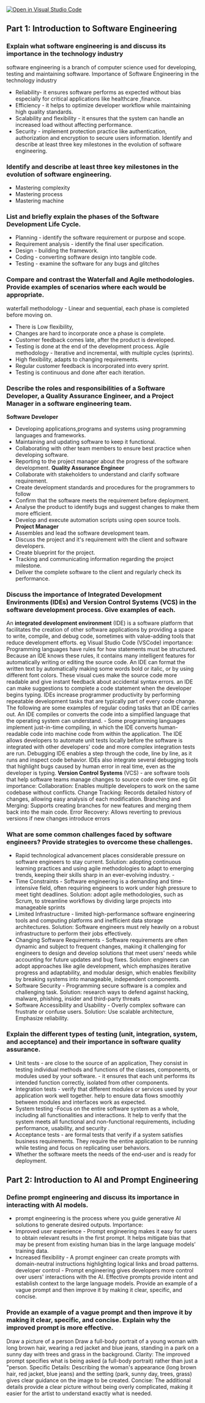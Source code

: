 [![Open in Visual Studio Code](https://classroom.github.com/assets/open-in-vscode-2e0aaae1b6195c2367325f4f02e2d04e9abb55f0b24a779b69b11b9e10269abc.svg)](https://classroom.github.com/online_ide?assignment_repo_id=18365619&assignment_repo_type=AssignmentRepo)
## Part 1: Introduction to Software Engineering
### Explain what software engineering is and discuss its importance in the technology industry
software engineering is a branch of computer science used for developing, testing and maintaining software. 
Importance of Software Engineering in the technology industry
- Reliability- it ensures software performs as expected without bias especially for critical applications like healthcare ,finance. 
- Efficiency - it helps to optimize developer workflow while maintaining high quality standards.
- Scalability and flexibility - it ensures that the system can handle an increased load without affecting performance.
- Security - implement protection practice like authentication, authorization and encryption to secure users information. Identify and describe at least three key milestones in the evolution of software engineering.
### Identify and describe at least three key milestones in the evolution of software engineering.  
- Mastering complexity
- Mastering process
- Mastering machine
### List and briefly explain the phases of the Software Development Life Cycle.
- Planning - identify the software requirement or purpose and scope.
- Requirement analysis - identify the final user specification. 
- Design - building the framework. 
- Coding - converting software design into tangible code.
- Testing - examine the software for any bugs and glitches
### Compare and contrast the Waterfall and Agile methodologies. Provide examples of scenarios where each would be appropriate.
waterfall methodology - Linear and sequential, each phase is completed before moving on. 
- There is Low flexibility,
- Changes are hard to incorporate once a phase is complete.
- Customer feedback comes late, after the product is developed.
- Testing is done at the end of the development process.
Agile methodology - Iterative and incremental, with multiple cycles (sprints). 
- High flexibility, adapts to changing requirements. 
- Regular customer feedback is incorporated into every sprint. 
- Testing is continuous and done after each iteration.
### Describe the roles and responsibilities of a Software Developer, a Quality Assurance Engineer, and a Project Manager in a software engineering team.
**Software Developer**
- Developing applications,programs and systems using programming languages and frameworks.
- Maintaining and updating software to keep it functional. 
- Collaborating with other team members to ensure best practice when developing software.
- Reporting to the project manager about the progress of the software development.
**Quality Assurance Engineer**
- Collaborate with stakeholders to understand and clarify software requirement.
- Create development standards and procedures for the programmers to follow
- Confirm that the software meets the requirement before deployment. 
- Analyse the product to identify bugs and suggest changes to make them more efficient. 
- Develop and execute automation scripts using open source tools.
**Project Manager**
 - Assembles and lead the software development team.
 - Discuss the project and it's requirement with the client and software developers.
 - Create blueprint for the project.
 - Tracking and communicating information regarding the project milestone.
 - Deliver the complete software to the client and regularly check its performance.
### Discuss the importance of Integrated Development Environments (IDEs) and Version Control Systems (VCS) in the software development process. Give examples of each.
An **integrated development environment** (IDE) is a software platform that facilitates the creation of other software applications by providing a space to write, compile, and debug code, sometimes with value-adding tools that reduce development efforts. eg Visual Studio Code (VSCode)
importance:
Programming languages have rules for how statements must be structured. Because an IDE knows these rules, it contains many intelligent features for automatically writing or editing the source code.
An IDE can format the written text by automatically making some words bold or italic, or by using different font colors. These visual cues make the source code more readable and give instant feedback about accidental syntax errors.
an IDE can make suggestions to complete a code statement when the developer begins typing.
IDEs increase programmer productivity by performing repeatable development tasks that are typically part of every code change. The following are some examples of regular coding tasks that an IDE carries out.
An IDE compiles or converts the code into a simplified language that the operating system can understand. - Some programming languages implement just-in-time compiling, in which the IDE converts human-readable code into machine code from within the application.
The IDE allows developers to automate unit tests locally before the software is integrated with other developers' code and more complex integration tests are run.
Debugging IDE enables a step through the code, line by line, as it runs and inspect code behavior. IDEs also integrate several debugging tools that highlight bugs caused by human error in real time, even as the developer is typing.
**Version Control Systems** (VCS) - are software tools that help software teams manage changes to source code over time. eg Git
importance:
Collaboration: Enables multiple developers to work on the same codebase without conflicts.
Change Tracking: Records detailed history of changes, allowing easy analysis of each modification. 
Branching and Merging: Supports creating branches for new features and merging them back into the main code.
Error Recovery: Allows reverting to previous versions if new changes introduce errors
### What are some common challenges faced by software engineers? Provide strategies to overcome these challenges.
- Rapid technological advancement places considerable pressure on software engineers to stay current.
Solution: adopting continuous learning practices and using agile methodologies to adapt to emerging trends, keeping their skills sharp in an ever-evolving industry. -
- Time Constraints - Software engineering is a demanding and time-intensive field, often requiring engineers to work under high pressure to meet tight deadlines.
Solution: adopt agile methodologies, such as Scrum, to streamline workflows by dividing large projects into manageable sprints 
- Limited Infrastructure - limited high-performance software engineering tools and computing platforms and inefficient data storage architectures. 
Solution: Software engineers must rely heavily on a robust infrastructure to perform their jobs effectively.
- Changing Software Requirements - Software requirements are often dynamic and subject to frequent changes, making it challenging for engineers to design and develop solutions that meet users' needs while accounting for future updates and bug fixes. 
Solution: engineers can adopt approaches like agile development, which emphasizes iterative progress and adaptability, and modular design, which enables flexibility by breaking systems into manageable, independent components.
- Software Security - Programming secure software is a complex and challenging task. 
Solution: research ways to defend against hacking, malware, phishing, insider and third-party threats
- Software Accessibility and Usability - Overly complex software can frustrate or confuse users. 
Solution: Use scalable architecture, Emphasize reliability.
### Explain the different types of testing (unit, integration, system, and acceptance) and their importance in software quality assurance.
- Unit tests - are close to the source of an application, They consist in testing individual methods and functions of the classes, components, or modules used by your software. - it ensures that each unit performs its intended function correctly, isolated from other components.
- Integration tests - verify that different modules or services used by your application work well together.
 help to ensure data flows smoothly between modules and interfaces work as expected.
- System testing -Focus on the entire software system as a whole, including all functionalities and interactions.
It help to verify that the system meets all functional and non-functional requirements, including performance, usability, and security .
- Acceptance tests - are formal tests that verify if a system satisfies business requirements. They require the entire application to be running while testing and focus on replicating user behaviors. 
- Whether the software meets the needs of the end-user and is ready for deployment.
## Part 2: Introduction to AI and Prompt Engineering
### Define prompt engineering and discuss its importance in interacting with AI models.
- prompt engineering  is the process where you guide generative AI solutions to generate desired outputs.
Importance:
- Improved user experience - Prompt engineering makes it easy for users to obtain relevant results in the first prompt. It helps mitigate bias that may be present from existing human bias in the large language models’ training data.
- Increased flexibility - A prompt engineer can create prompts with domain-neutral instructions highlighting logical links and broad patterns.
developer control - Prompt engineering gives developers more control over users' interactions with the AI. Effective prompts provide intent and establish context to the large language models. Provide an example of a vague prompt and then improve it by making it clear, specific, and concise.
### Provide an example of a vague prompt and then improve it by making it clear, specific, and concise. Explain why the improved prompt is more effective.
Draw a picture of a person
Draw a full-body portrait of a young woman with long brown hair, wearing a red jacket and blue jeans, standing in a park on a sunny day with trees and grass in the background.
Clarity: The improved prompt specifies what is being asked (a full-body portrait) rather than just a "person.
Specific Details: Describing the woman's appearance (long brown hair, red jacket, blue jeans) and the setting (park, sunny day, trees, grass) gives clear guidance on the image to be created.
Concise: The additional details provide a clear picture without being overly complicated, making it easier for the artist to understand exactly what is needed.




